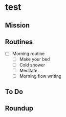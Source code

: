 # test

## Mission

## Routines

- [ ] Morning routine
  - [ ] Make your bed
  - [ ] Cold shower
  - [ ] Meditate
  - [ ] Morning flow writing

## To Do

## Roundup
